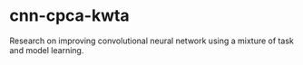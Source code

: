 # cnn-cpca-kwta
Research on improving convolutional neural network using a mixture of task and model learning.
